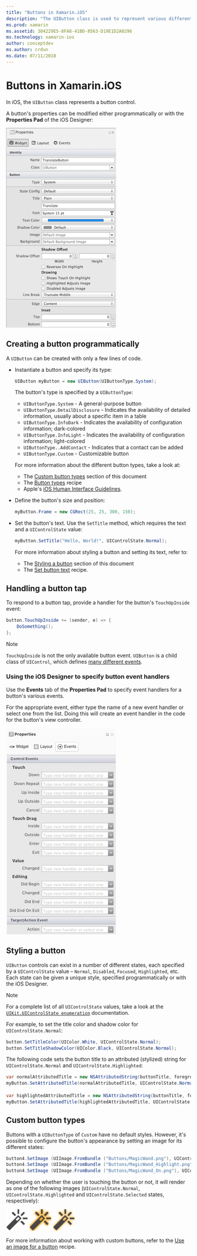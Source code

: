 ```yaml
---
title: "Buttons in Xamarin.iOS"
description: "The UIButton class is used to represent various different styles of button in iOS screens. This guide introduces the different options for working with buttons in iOS."
ms.prod: xamarin
ms.assetid: 304229E5-8FA8-41BD-8563-D19E1D2A0296
ms.technology: xamarin-ios
author: conceptdev
ms.author: crdun
ms.date: 07/11/2018
---
```


# Buttons in Xamarin.iOS

In iOS, the `UIButton` class represents a button control.

A button's properties can be modified either programmatically or with the
**Properties Pad** of the iOS Designer:

![The Properties Pad of the iOS Designer](buttons-images/properties.png "The Properties Pad of the iOS Designer")

## Creating a button programmatically

A `UIButton` can be created with only a few lines of code.

- Instantiate a button and specify its type:

  ```csharp
  UIButton myButton = new UIButton(UIButtonType.System);
  ```

  The button's type is specified by a `UIButtonType`:

  - `UIButtonType.System` - A general-purpose button
  - `UIButtonType.DetailDisclosure` - Indicates the availability of detailed information, usually about a specific item in a table
  - `UIButtonType.InfoDark` - Indicates the availability of configuration information; dark-colored
  - `UIButtonType.InfoLight` - Indicates the availability of configuration information; light-colored
  - `UIButtonType..AddContact` - Indicates that a contact can be added
  - `UIButtonType.Custom` - Customizable button

  For more information about the different button types, take a look at:
  
  - The [Custom button types](#custom-button-types) section of this document
  - The [Button types](https://github.com/xamarin/recipes/tree/master/Recipes/ios/standard_controls/buttons/create_different_types_of_buttons) 
    recipe
  - Apple's [iOS Human Interface Guidelines](https://developer.apple.com/design/human-interface-guidelines/ios/controls/buttons/).

- Define the button's size and position:

  ```csharp
  myButton.Frame = new CGRect(25, 25, 300, 150);
  ```

- Set the button's text. Use the `SetTitle` method, which requires the text
  and a `UIControlState` value:

  ```csharp
  myButton.SetTitle("Hello, World!", UIControlState.Normal);
  ```

  For more information about styling a button and setting its text, refer
  to:

  - The [Styling a button](#styling-a-button) section of this document
  - The [Set button text](https://github.com/xamarin/recipes/tree/master/Recipes/ios/standard_controls/buttons/set_button_text)
    recipe.

## Handling a button tap

To respond to a button tap, provide a handler for the button's
`TouchUpInside` event:

```csharp
button.TouchUpInside += (sender, e) => {
    DoSomething();
};
```

> [!NOTE]
> `TouchUpInside` is not the only available button event. `UIButton` is a
> child class of `UIControl`, which defines
> [many different events](xref:UIKit.UIControlEvent).

### Using the iOS Designer to specify button event handlers

Use the **Events** tab of the **Properties Pad** to specify event handlers
for a button's various events.

For the appropriate event, either type the name of a new event handler or
select one from the list. Doing this will create an event handler in
the code for the button's view controller.

![Events tab of the Properties Pad](buttons-images/image1.png "Events tab of the Properties Pad")

## Styling a button

`UIButton` controls can exist in a number of different states, each
specified by a `UIControlState` value – `Normal`, `Disabled`,
`Focused`, `Highlighted`, etc. Each state can be given a unique style,
specified programmatically or with the iOS Designer.

> [!NOTE]
> For a complete list of all `UIControlState` values, take a look at the
> [`UIKit.UIControlState enumeration`](xref:UIKit.UIControlState)
> documentation.

For example, to set the title color and shadow color for
`UIControlState.Normal`:

```csharp
button.SetTitleColor(UIColor.White, UIControlState.Normal);
button.SetTitleShadowColor(UIColor.Black, UIControlState.Normal);
```

The following code sets the button title to an attributed (stylized) string 
for `UIControlState.Normal` and `UIControlState.Highlighted`:

```csharp
var normalAttributedTitle = new NSAttributedString(buttonTitle, foregroundColor: UIColor.Blue, strikethroughStyle: NSUnderlineStyle.Single);
myButton.SetAttributedTitle(normalAttributedTitle, UIControlState.Normal);

var highlightedAttributedTitle = new NSAttributedString(buttonTitle, foregroundColor: UIColor.Green, strikethroughStyle: NSUnderlineStyle.Thick);
myButton.SetAttributedTitle(highlightedAttributedTitle, UIControlState.Highlighted);
```

## Custom button types

Buttons with a `UIButtonType` of `Custom` have no default styles. However,
it's possible to configure the button's appearance by setting an image for
its different states:

```csharp
button4.SetImage (UIImage.FromBundle ("Buttons/MagicWand.png"), UIControlState.Normal);
button4.SetImage (UIImage.FromBundle ("Buttons/MagicWand_Highlight.png"), UIControlState.Highlighted);
button4.SetImage (UIImage.FromBundle ("Buttons/MagicWand_On.png"), UIControlState.Selected);
```

Depending on whether the user is touching the button or not, it will
render as one of the following images (`UIControlState.Normal`,
`UIControlState.Highlighted` and `UIControlState.Selected` states,
respectively):

![UIControlState.Normal](buttons-images/image22.png "UIControlState.Normal")
![UIControlState.Highlighted](buttons-images/image23.png "UIControlState.Highlighted")
![UIControlState.Selected](buttons-images/image24.png "UIControlState.Selected")

For more information about working with custom buttons, refer to the
[Use an image for a button](https://github.com/xamarin/recipes/tree/master/Recipes/ios/standard_controls/buttons/use_an_image_for_a_button)
recipe.

